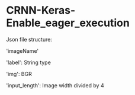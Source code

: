 # CRNN-Keras-Enable_eager_execution

Json file structure: 

'imageName'

'label': String type

'img': BGR

'input_length': Image width divided by 4
